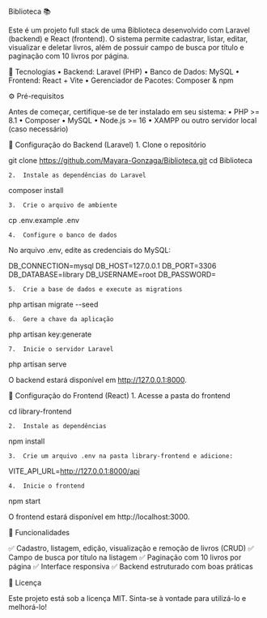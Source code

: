
Biblioteca 📚

Este é um projeto full stack de uma Biblioteca desenvolvido com Laravel (backend) e React (frontend). O sistema permite cadastrar, listar, editar, visualizar e deletar livros, além de possuir campo de busca por título e paginação com 10 livros por página.

🚀 Tecnologias
	•	Backend: Laravel (PHP)
	•	Banco de Dados: MySQL
	•	Frontend: React + Vite
	•	Gerenciador de Pacotes: Composer & npm

⚙ Pré-requisitos

Antes de começar, certifique-se de ter instalado em seu sistema:
	•	PHP >= 8.1
	•	Composer
	•	MySQL
	•	Node.js >= 16
	•	XAMPP ou outro servidor local (caso necessário)

🔧 Configuração do Backend (Laravel)
	1.	Clone o repositório

git clone https://github.com/Mayara-Gonzaga/Biblioteca.git
cd Biblioteca


	2.	Instale as dependências do Laravel

composer install


	3.	Crie o arquivo de ambiente

cp .env.example .env


	4.	Configure o banco de dados
No arquivo .env, edite as credenciais do MySQL:

DB_CONNECTION=mysql
DB_HOST=127.0.0.1
DB_PORT=3306
DB_DATABASE=library
DB_USERNAME=root
DB_PASSWORD=


	5.	Crie a base de dados e execute as migrations

php artisan migrate --seed


	6.	Gere a chave da aplicação

php artisan key:generate


	7.	Inicie o servidor Laravel

php artisan serve

O backend estará disponível em http://127.0.0.1:8000.

🎨 Configuração do Frontend (React)
	1.	Acesse a pasta do frontend

cd library-frontend


	2.	Instale as dependências

npm install


	3.	Crie um arquivo .env na pasta library-frontend e adicione:

VITE_API_URL=http://127.0.0.1:8000/api


	4.	Inicie o frontend

npm start

O frontend estará disponível em http://localhost:3000.

📌 Funcionalidades

✅ Cadastro, listagem, edição, visualização e remoção de livros (CRUD)
✅ Campo de busca por título na listagem
✅ Paginação com 10 livros por página
✅ Interface responsiva
✅ Backend estruturado com boas práticas


📝 Licença

Este projeto está sob a licença MIT. Sinta-se à vontade para utilizá-lo e melhorá-lo!

